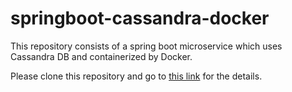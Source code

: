 # springboot-cassandra-docker

This repository consists of a spring boot microservice which uses Cassandra DB and containerized by Docker. 

Please clone this repository and go to [this link](https://solutiontoolkit.com/2023/01/tested-spring-boot-microservice-with-cassandra-containerized-by-docker/) for the details.
